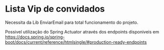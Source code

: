 # Lista Vip de convidados

Necessita da Lib EnviarEmail para total funcionamento do projeto.

Possivel utilização do Spring Actuator através dos endpoints disponiveis em https://docs.spring.io/spring-boot/docs/current/reference/htmlsingle/#production-ready-endpoints
